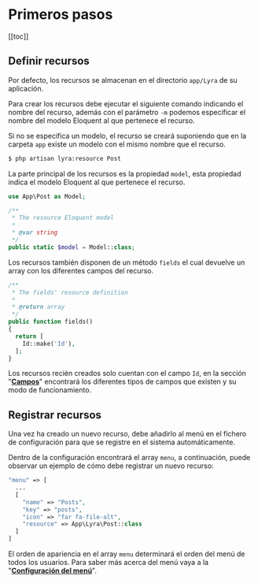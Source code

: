 # Primeros pasos
[[toc]]

## Definir recursos

Por defecto, los recursos se almacenan en el directorio `app/Lyra` de su aplicación.

Para crear los recursos debe ejecutar el siguiente comando indicando el nombre del recurso, además con el parámetro `-m` podemos especificar el nombre del modelo Eloquent al que pertenece el recurso.

Si no se especifica un modelo, el recurso se creará suponiendo que en la carpeta `app` existe un modelo con el mismo nombre que el recurso.

``` bash
$ php artisan lyra:resource Post
```

La parte principal de los recursos es la propiedad `model`, esta propiedad indica el modelo Eloquent al que pertenece el recurso.

``` php
use App\Post as Model;

/**
 * The resource Eloquent model
 *
 * @var string
 */
public static $model = Model::class;
```

Los recursos también disponen de un método `fields` el cual devuelve un array con los diferentes campos del recurso.

``` php 
/**
 * The fields' resource definition
 *
 * @return array
 */
public function fields()
{
  return [
    Id::make('Id'),
  ];
}
```

Los recursos recién creados solo cuentan con el campo `Id`, en la sección "**[Campos](/es/v1.x/fields/defining.html)**" encontrará los diferentes tipos de campos que existen y su modo de funcionamiento.

## Registrar recursos

Una vez ha creado un nuevo recurso, debe añadirlo al menú en el fichero de configuración para que se registre en el sistema automáticamente.

Dentro de la configuración encontrará el array `menu`, a continuación, puede observar un ejemplo de cómo debe registrar un nuevo recurso:

``` php
"menu" => [
  ...
  [
    "name" => "Posts",
    "key" => "posts",
    "icon" => "far fa-file-alt",
    "resource" => App\Lyra\Post::class
  ]
]
```

El orden de apariencia en el array `menu` determinará el orden del menú de todos los usuarios.
Para saber más acerca del menú vaya a la "**[Configuración del menú](/es/v1.x/advanced/menu-configuration.md)**".

